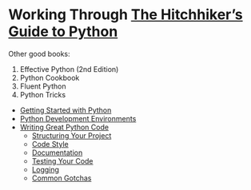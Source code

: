 # Working Through [The Hitchhiker’s Guide to Python](https://docs.python-guide.org/)

Other good books:

1. Effective Python (2nd Edition)
2. Python Cookbook
3. Fluent Python
4. Python Tricks

* [Getting Started with Python](1_GettingStartedWithPython/README.md)
* [Python Development Environments](2_PythonDevelopmentEnvironments/README.md)
* [Writing Great Python Code](3_WritingGreatPythonCode/README.md)
  * [Structuring Your Project](3_WritingGreatPythonCode/1_StructuringYourProject.md)
  * [Code Style](3_WritingGreatPythonCode/2_CodeStyle.md)
  * [Documentation](3_WritingGreatPythonCode/4_Documentation.md)
  * [Testing Your Code](3_WritingGreatPythonCode/5_TestingYourCode.md)
  * [Logging](3_WritingGreatPythonCode/6_Logging.md)
  * [Common Gotchas](3_WritingGreatPythonCode/7_CommonGotchas.md)


